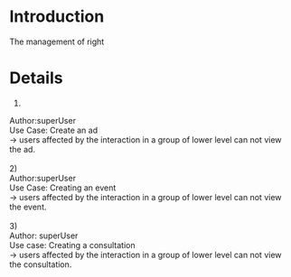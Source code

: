 # Introduction #

The management of right


# Details #

1)
Author:superUser <br>
Use Case: Create an ad<br>
→ users affected by the interaction in a group of lower level can not view the ad.<br>
<br>
2)<br>
Author:superUser <br>
Use Case: Creating an event<br>
→ users affected by the interaction in a group of lower level can not view the event.<br>
<br>
3)<br>
Author: superUser <br>
Use case: Creating a consultation<br>
→ users affected by the interaction in a group of lower level can not view the consultation.